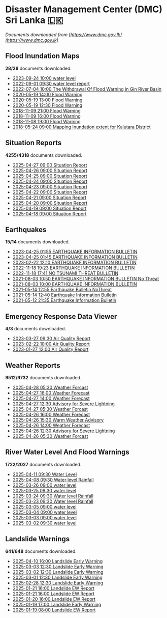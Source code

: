 # Disaster Management Center (DMC) Sri Lanka :sri_lanka:

*Documents downloaded from [https://www.dmc.gov.lk](https://www.dmc.gov.lk)*

## Flood Inundation Maps

**28/28** documents downloaded.

* [2023-09-24 10:00 water level](data/flood-inundation-maps/20230924.1000.water-level.pdf)
* [2022-09-01 09:30 water level report](data/flood-inundation-maps/20220901.0930.water-level-report.pdf)
* [2022-07-04 10:00 The Withdrawal Of Flood Warning in Gin River Basin](data/flood-inundation-maps/20220704.1000.the-withdrawal-of-flood-warning-in-gin-river-basin.pdf)
* [2020-05-19 14:00 Flood Warning](data/flood-inundation-maps/20200519.1400.flood-warning.pdf)
* [2020-05-19 13:00 Flood Warning](data/flood-inundation-maps/20200519.1300.flood-warning.pdf)
* [2020-05-19 12:30 Flood Warning](data/flood-inundation-maps/20200519.1230.flood-warning.pdf)
* [2018-11-09 21:00 Flood Warning](data/flood-inundation-maps/20181109.2100.flood-warning.PDF)
* [2018-11-09 16:00 Flood Warning](data/flood-inundation-maps/20181109.1600.flood-warning.PDF)
* [2018-11-08 19:00 Flood Warning](data/flood-inundation-maps/20181108.1900.flood-warning.PDF)
* [2018-05-24 09:00 Mapping Inundation extent for Kalutara District](data/flood-inundation-maps/20180524.0900.mapping-inundation-extent-for-kalutara-district.pdf)

## Situation Reports

**4255/4318** documents downloaded.

* [2025-04-27 09:00 Situation Report](data/situation-reports/20250427.0900.situation-report.pdf)
* [2025-04-26 09:00 Situation Report](data/situation-reports/20250426.0900.situation-report.pdf)
* [2025-04-25 09:00 Situation Report](data/situation-reports/20250425.0900.situation-report.pdf)
* [2025-04-24 09:00 Situation Report](data/situation-reports/20250424.0900.situation-report.pdf)
* [2025-04-23 09:00 Situation Report](data/situation-reports/20250423.0900.situation-report.pdf)
* [2025-04-22 09:00 Situation Report](data/situation-reports/20250422.0900.situation-report.pdf)
* [2025-04-21 09:00 Situation Report](data/situation-reports/20250421.0900.situation-report.pdf)
* [2025-04-20 09:00 Situation Report](data/situation-reports/20250420.0900.situation-report.pdf)
* [2025-04-19 09:00 Situation Report](data/situation-reports/20250419.0900.situation-report.pdf)
* [2025-04-18 09:00 Situation Report](data/situation-reports/20250418.0900.situation-report.pdf)

## Earthquakes

**15/14** documents downloaded.

* [2023-04-25 01:55 EARTHQUAKE INFORMATION BULLETIN](data/earthquakes/20230425.0155.earthquake-information-bulletin.pdf)
* [2023-04-25 01:45 EARTHQUAKE INFORMATION BULLETIN](data/earthquakes/20230425.0145.earthquake-information-bulletin.pdf)
* [2023-02-22 12:10 EARTHQUAKE INFORMATION BULLETIN](data/earthquakes/20230222.1210.earthquake-information-bulletin.pdf)
* [2022-11-18 19:23 EARTHQUAKE INFORMATION BULLETIN](data/earthquakes/20221118.1923.earthquake-information-bulletin.pdf)
* [2022-11-18 17:41 NO TSUNAMI THREAT BULLETIN](data/earthquakes/20221118.1741.no-tsunami-threat-bulletin.pdf)
* [2021-08-03 10:50 EARTHQUAKE INFORMATION BULLETIN No Threat](data/earthquakes/20210803.1050.earthquake-information-bulletin-no-threat.pdf)
* [2021-08-03 10:00 EARTHQUAKE INFORMATION BULLETIN](data/earthquakes/20210803.1000.earthquake-information-bulletin.pdf)
* [2021-05-14 12:55 Earthquake Bulletin NoThreat](data/earthquakes/20210514.1255.earthquake-bulletin-nothreat.pdf)
* [2021-05-14 12:40 Earthquake Information Bulletin](data/earthquakes/20210514.1240.earthquake-information-bulletin.pdf)
* [2021-05-12 21:35 Earthquake Information Bulletin](data/earthquakes/20210512.2135.earthquake-information-bulletin.pdf)

## Emergency Response Data Viewer

**4/3** documents downloaded.

* [2023-03-27 09:30 Air Quality Report](data/emergency-response-data-viewer/20230327.0930.air-quality-report.pdf)
* [2023-02-22 10:00 Air Quality Report](data/emergency-response-data-viewer/20230222.1000.air-quality-report.pdf)
* [2023-01-27 12:00 Air Quality Report](data/emergency-response-data-viewer/20230127.1200.air-quality-report.pdf)

## Weather Reports

**9512/9732** documents downloaded.

* [2025-04-28 05:30 Weather Forcast](data/weather-reports/20250428.0530.weather-forcast.pdf)
* [2025-04-27 16:00 Weather Forecast](data/weather-reports/20250427.1600.weather-forecast.pdf)
* [2025-04-27 14:00 Weather Forecast](data/weather-reports/20250427.1400.weather-forecast.pdf)
* [2025-04-27 12:30 Advisory for Severe Lightning](data/weather-reports/20250427.1230.advisory-for-severe-lightning.pdf)
* [2025-04-27 05:30 Weather Forcast](data/weather-reports/20250427.0530.weather-forcast.pdf)
* [2025-04-26 16:00 Weather Forecast](data/weather-reports/20250426.1600.weather-forecast.pdf)
* [2025-04-26 15:30 Warm Weather Advisory](data/weather-reports/20250426.1530.warm-weather-advisory.pdf)
* [2025-04-26 14:00 Weather Forecast](data/weather-reports/20250426.1400.weather-forecast.pdf)
* [2025-04-26 12:30 Advisory for Severe Lightning](data/weather-reports/20250426.1230.advisory-for-severe-lightning.pdf)
* [2025-04-26 05:30 Weather Forcast](data/weather-reports/20250426.0530.weather-forcast.pdf)

## River Water Level And Flood Warnings

**1722/2027** documents downloaded.

* [2025-04-11 09:30 Water Level](data/river-water-level-and-flood-warnings/20250411.0930.water-level.jpg)
* [2025-04-08 09:30 Water level  Rainfall](data/river-water-level-and-flood-warnings/20250408.0930.water-level-rainfall.jpg)
* [2025-03-26 09:00 water level](data/river-water-level-and-flood-warnings/20250326.0900.water-level.jpg)
* [2025-03-25 09:30 water level](data/river-water-level-and-flood-warnings/20250325.0930.water-level.jpg)
* [2025-03-24 09:30 Water level  Rainfall](data/river-water-level-and-flood-warnings/20250324.0930.water-level-rainfall.jpg)
* [2025-03-23 09:30 Water level  Rainfall](data/river-water-level-and-flood-warnings/20250323.0930.water-level-rainfall.jpg)
* [2025-03-05 09:00 water level](data/river-water-level-and-flood-warnings/20250305.0900.water-level.jpg)
* [2025-03-04 09:00 water level](data/river-water-level-and-flood-warnings/20250304.0900.water-level.jpg)
* [2025-03-03 09:00 water level](data/river-water-level-and-flood-warnings/20250303.0900.water-level.jpg)
* [2025-03-02 09:30 water level](data/river-water-level-and-flood-warnings/20250302.0930.water-level.jpg)

## Landslide Warnings

**641/648** documents downloaded.

* [2025-04-10 16:00 Landslide Early Warning](data/landslide-warnings/20250410.1600.landslide-early-warning.pdf)
* [2025-03-03 12:30 Landslide Early Warning](data/landslide-warnings/20250303.1230.landslide-early-warning.pdf)
* [2025-03-02 12:30 Landslide Early Warning](data/landslide-warnings/20250302.1230.landslide-early-warning.pdf)
* [2025-03-01 12:30 Landslide Early Warning](data/landslide-warnings/20250301.1230.landslide-early-warning.pdf)
* [2025-02-28 12:30 Landslide Early Warning](data/landslide-warnings/20250228.1230.landslide-early-warning.pdf)
* [2025-01-21 16:00 Landslide EW Report](data/landslide-warnings/20250121.1600.landslide-ew-report.pdf)
* [2025-01-21 16:00 Landslide EW Report](data/landslide-warnings/20250121.1600.landslide-ew-report.pdf)
* [2025-01-20 16:00 Landslide EW Report](data/landslide-warnings/20250120.1600.landslide-ew-report.pdf)
* [2025-01-19 17:00 Landslide Early Warning](data/landslide-warnings/20250119.1700.landslide-early-warning.pdf)
* [2025-01-19 08:00 Landslide EW Report](data/landslide-warnings/20250119.0800.landslide-ew-report.pdf)
